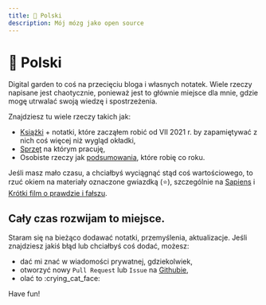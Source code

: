 ```yaml
---
title: 🏡 Polski
description: Mój mózg jako open source
---
```


# 🏡 Polski

Digital garden to coś na przecięciu bloga i własnych notatek. Wiele rzeczy napisane jest chaotycznie, ponieważ jest to głównie miejsce dla mnie, gdzie mogę utrwalać swoją wiedzę i spostrzeżenia.

Znajdziesz tu wiele rzeczy takich jak:

* [Książki](wiedza/ksiazki/) + notatki, które zacząłem robić od VII 2021 r. by zapamiętywać z nich coś więcej niż wygląd okładki,
* [Sprzęt](eng-coming-soon/Tools/) na którym pracuję,
* Osobiste rzeczy jak [podsumowania](osobiscie/roczne-podsumowania/), które robię co roku.

Jeśli masz mało czasu, a chciałbyś wyciągnąć stąd coś wartościowego, to rzuć okiem na materiały oznaczone gwiazdką (⭐), szczególnie na [Sapiens](wiedza/ksiazki/sapiens.md) i [Krótki film o prawdzie i fałszu](eng-coming-soon/Knowledge/Video/krotki-film-o-prawdzie-i-falszu.md).

## Cały czas rozwijam to miejsce.

Staram się na bieżąco dodawać notatki, przemyślenia, aktualizacje. Jeśli znajdziesz jakiś błąd lub chciałbyś coś dodać, możesz:

* dać mi znać w wiadomości prywatnej, gdziekolwiek,
* otworzyć nowy `Pull Request` lub `Issue` na [Githubie](https://github.com/TkaczykAdam/digital-garden),
* olać to :crying\_cat\_face:

Have fun!
